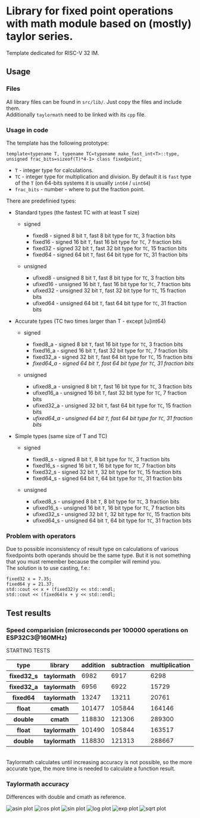 # Library for fixed point operations with math module based on (mostly) taylor series.

Template dedicated for RISC-V 32 IM.

## Usage

### Files

All library files can be found in `src/lib/`.
Just copy the files and include them.<br>
Additionally `taylormath` need to be linked with its `cpp` file.

### Usage in code

The template has the following prototype:
~~~
template<typename T, typename TC=typename make_fast_int<T>::type, unsigned frac_bits=sizeof(T)*4-1> class fixedpoint;
~~~

* `T` - integer type for calculations.
* `TC` - integer type for multiplication and division. By default it is `fast` type of the `T` (on 64-bits systems it is usually `int64` / `uint64`)
* `frac_bits` - number - where to put the fraction point.

There are predefinied types:

* Standard types (the fastest TC with at least T size)

    * signed

        * fixed8 - signed 8 bit `T`, fast 8 bit type for `TC`, 3 fraction bits
        * fixed16 - signed 16 bit `T`, fast 16 bit type for `TC`, 7 fraction bits
        * fixed32 - signed 32 bit `T`, fast 32 bit type for `TC`, 15 fraction bits
        * fixed64 - signed 64 bit `T`, fast 64 bit type for `TC`, 31 fraction bits

    * unsigned

        * ufixed8 - unsigned 8 bit `T`, fast 8 bit type for `TC`, 3 fraction bits
        * ufixed16 - unsigned 16 bit `T`, fast 16 bit type for `TC`, 7 fraction bits
        * ufixed32 - unsigned 32 bit `T`, fast 32 bit type for `TC`, 15 fraction bits
        * ufixed64 - unsigned 64 bit `T`, fast 64 bit type for `TC`, 31 fraction bits

* Accurate types (TC two times larger than T - except [u]int64)

    * signed

        * fixed8_a - signed 8 bit `T`, fast 16 bit type for `TC`, 3 fraction bits
        * fixed16_a - signed 16 bit `T`, fast 32 bit type for `TC`, 7 fraction bits
        * fixed32_a - signed 32 bit `T`, fast 64 bit type for `TC`, 15 fraction bits
        * *fixed64_a - signed 64 bit `T`, fast 64 bit type for `TC`, 31 fraction bits*

    * unsigned

        * ufixed8_a - unsigned 8 bit `T`, fast 16 bit type for `TC`, 3 fraction bits
        * ufixed16_a - unsigned 16 bit `T`, fast 32 bit type for `TC`, 7 fraction bits
        * ufixed32_a - unsigned 32 bit `T`, fast 64 bit type for `TC`, 15 fraction bits
        * *ufixed64_a - unsigned 64 bit `T`, fast 64 bit type for `TC`, 31 fraction bits*

* Simple types (same size of T and TC)

    * signed

        * fixed8_s - signed 8 bit `T`, 8 bit type for `TC`, 3 fraction bits
        * fixed16_s - signed 16 bit `T`, 16 bit type for `TC`, 7 fraction bits
        * fixed32_s - signed 32 bit `T`, 32 bit type for `TC`, 15 fraction bits
        * fixed64_s - signed 64 bit `T`, 64 bit type for `TC`, 31 fraction bits

    * unsigned

        * ufixed8_s - unsigned 8 bit `T`, 8 bit type for `TC`, 3 fraction bits
        * ufixed16_s - unsigned 16 bit `T`, 16 bit type for `TC`, 7 fraction bits
        * ufixed32_s - unsigned 32 bit `T`, 32 bit type for `TC`, 15 fraction bits
        * ufixed64_s - unsigned 64 bit `T`, 64 bit type for `TC`, 31 fraction bits

### Problem with operators

Due to possible inconsistency of result type on calculations of various fixedpoints both operands should be the same type. But it is not something that you must remember because the compiler will remind you.<br>
The solution is to use casting, f.e.: 
~~~
fixed32 x = 7.35;
fixed64 y = 21.37;
std::cout << x + (fixed32)y << std::endl;
std::cout << (fixed64)x + y << std::endl;
~~~



## Test results

### Speed comparision (microseconds per 100000 operations on ESP32C3@160MHz)

STARTING TESTS

<table><thead><tr><th>type</th><th>library</th><th>addition</th><th>subtraction</th><th>multiplication</th><th>division</th><th>sin</th><th>sqrt</th><th>asin</th><th>log</th><th>exp</th></tr></thead><tbody>
<tr><th>fixed32_s</th><th>taylormath</th><td>6982</td><td>6917</td><td>6298</td><td>61652</td><td>189845</td><td>85509</td><td>113827</td><td>360010</td><td>300977</td>

</tr>
<tr><th>fixed32_a</th><th>taylormath</th><td>6956</td><td>6922</td><td>15729</td><td>201253</td><td>303803</td><td>254862</td><td>170733</td><td>861728</td><td>397566</td>

</tr>
<tr><th>fixed64</th><th>taylormath</th><td>13247</td><td>13211</td><td>20761</td><td>206308</td><td>835902</td><td>399448</td><td>396151</td><td>2217824</td><td>1437792</td>

</tr>
<tr><th>float</th><th>cmath</th><td>101477</td><td>105844</td><td>164146</td><td>254705</td><td>2025247</td><td>344892</td><td>535360</td><td>1527857</td><td>2016053</td>

</tr>
<tr><th>double</th><th>cmath</th><td>118830</td><td>121306</td><td>289300</td><td>495248</td><td>3026929</td><td>614699</td><td>843223</td><td>2339121</td><td>2996070</td>

</tr>
<tr><th>float</th><th>taylormath</th><td>101490</td><td>105844</td><td>163517</td><td>255330</td><td>2686019</td><td>1839398</td><td>1434164</td><td>8438956</td><td>4190184</td>

</tr>
<tr><th>double</th><th>taylormath</th><td>118830</td><td>121313</td><td>288667</td><td>494616</td><td>5820614</td><td>8243824</td><td>7006465</td><td>34110313</td><td>10240876</td>

</tr>
</tbody></table>

<br>
Taylormath calculates until increasing accuracy is not possible, so the more accurate type, the more time is needed to calculate a function result.

### Taylormath accuracy 

Differences with double and cmath as reference.<br>

![asin plot](plots/plot_asin.png)
![cos plot](plots/plot_cos.png)
![sin plot](plots/plot_sin.png)
![log plot](plots/plot_log.png)
![exp plot](plots/plot_exp.png)
![sqrt plot](plots/plot_sqrt.png)
